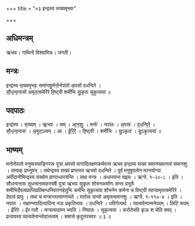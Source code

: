 +++
title = "०३ इन्द्रस्य सख्यमृभवः"

+++
## अधिमन्त्रम्
ऋभवः। गाथिनो विश्वामित्रः। जगती।

## मन्त्रः
इन्द्र॑स्य स॒ख्यमृ॒भवः॒ समा॑नशु॒र्मनो॒र्नपा॑तो अ॒पसो॑ दधन्विरे ।  
सौ॒ध॒न्व॒नासो॑ अमृत॒त्वमेरि॑रे वि॒ष्ट्वी शमी॑भिः सु॒कृतः॑ सुकृ॒त्यया॑ ॥

## पदपाठः
इन्द्र॑स्य । स॒ख्यम् । ऋ॒भवः॑ । सम् । आ॒न॒शुः॒ । मनोः॑ । नपा॑तः । अ॒पसः॑ । द॒ध॒न्वि॒रे॒ ।  
सौ॒ध॒न्व॒नासः॑ । अ॒मृ॒त॒ऽत्वम् । आ । ई॒रि॒रे॒ । वि॒ष्ट्वी । शमी॑भिः । सु॒ऽकृतः॑ । सु॒ऽकृ॒त्यया॑ ॥

## भाष्यम्
मनोर्नपातो मनुष्यस्याङ्गिरसः पुत्रा अपसो यागादिलक्षणकर्मवन्त ऋभव इन्द्रस्य सख्यं समानख्यानत्वं समानशुः । सम्यक् प्राप्नुवन् । तथेन्द्रस्य सख्यं प्राप्तस्त ऋभवो दधन्विरे । पूर्वं मनुषुयत्वेन मरनयोग्या अपीदानीमिन्द्रस्य सख्येन प्राणान्धारयन्ति । तथा मन्त्रः । अधारयन्त वह्नयः । ऋग्वे. १-२०-८ । इति । सौधन्वनासः सुधन्वनामकस्यर्षेः पुत्रा ऋभवः सुकृतः शोभनकर्माणः सन्तः प्रभूतैः शमीभिर्देवत्वप्राप्तिप्रतिबन्धनिवारणहेतुभिः कर्मभिः सुकृत्यया शोभनेन कर्मना च विष्ट्वी व्याप्यामृतत्वमेरिरे । देवत्वं प्रापुः । तथा च मन्त्रान्तरमाम्नायते । मर्तासः सन्तो अमृतत्वमानशुः । ऋग्वे. १-११०-४ । इति । नपातः । नभ्राण्नपादित्यादिना नञः प्रकृतिभावः । दधन्विरे । धविर्गत्यर्थः । व्यत्ययेनात्मनेपदम् । लिटि रूपम् । ईरिरे । ईर गतौ । मन्त्रत्वादाम्न भवति । निघातः । सुकृत्यया । करोतेर्भावे कृञः श चेति क्यप् । प्रत्ययस्य व्यत्ययेनान्तोदात्तत्वम् । समासे कृदुत्तरस्वरः ॥ ३ ॥